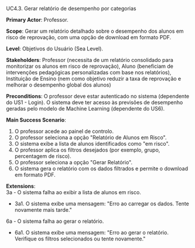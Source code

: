 UC4.3. Gerar relatório de desempenho por categorias

**Primary Actor**: Professor.

**Scope**: Gerar um relatório detalhado sobre o desempenho dos alunos em risco de reprovação, com uma opção de download em formato PDF.

**Level**: Objetivos do Usuário (Sea Level).

**Stakeholders**: Professor (necessita de um relatório consolidado para monitorizar os alunos em risco de reprovação), Aluno (beneficiam de intervenções pedagógicas personalizadas com base nos relatórios), Instituição de Ensino (nem como objetivo reduzir a taxa de reprovação e melhorar o desempenho global dos alunos)

**Preconditions**: O professor deve estar autenticado no sistema (dependente do US1 - Login). O sistema deve ter acesso às previsões de desempenho geradas pelo modelo de Machine Learning (dependente do US6).

**Main Success Scenario**:  
1. O professor acede ao painel de controlo.  
2. O professor seleciona a opção "Relatório de Alunos em Risco".  
3. O sistema exibe a lista de alunos identificados como "em risco".  
4. O professor aplica os filtros desejados (por exemplo, grupo, percentagem de risco).  
5. O professor seleciona a opção "Gerar Relatório".  
6. O sistema gera o relatório com os dados filtrados e permite o download em formato PDF.

**Extensions**:  
3a - O sistema falha ao exibir a lista de alunos em risco.  
- 3a1. O sistema exibe uma mensagem: "Erro ao carregar os dados. Tente novamente mais tarde."

6a - O sistema falha ao gerar o relatório.  
- 6a1. O sistema exibe uma mensagem: "Erro ao gerar o relatório. Verifique os filtros selecionados ou tente novamente."
